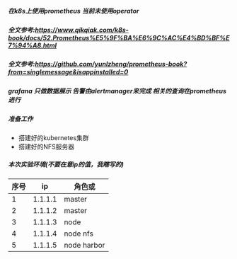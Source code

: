 ##### 在k8s上使用prometheus 当前未使用operator

##### 全文参考:https://www.qikqiak.com/k8s-book/docs/52.Prometheus%E5%9F%BA%E6%9C%AC%E4%BD%BF%E7%94%A8.html

##### 全文参考:https://github.com/yunlzheng/prometheus-book?from=singlemessage&isappinstalled=0

##### grafana 只做数据展示 告警由alertmanager来完成 相关的查询在prometheus进行


##### 准备工作

* 搭建好的kubernetes集群
* 搭建好的NFS服务器

##### 本次实验环境(不要在意ip的值，我瞎写的)




|序号|ip|角色或|
|--|--|--|
|1|1.1.1.1|master|
|2|1.1.1.2|master|
|3|1.1.1.3|node|
|4|1.1.1.4|node nfs|
|5|1.1.1.5|node harbor|